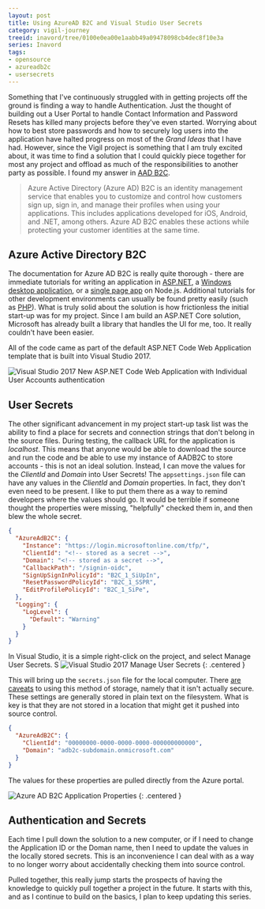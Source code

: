 ```yaml
---
layout: post
title: Using AzureAD B2C and Visual Studio User Secrets
category: vigil-journey
treeid: inavord/tree/0100e0ea00e1aabb49a09478098cb4dec8f10e3a
series: Inavord
tags:
- opensource
- azureadb2c
- usersecrets
---
```


Something that I've continuously struggled with in getting projects off the ground is finding a way to handle Authentication. Just the thought of building out a User Portal to handle Contact Information and Password Resets has killed many projects before they've even started. Worrying about how to best store passwords and how to securely log users into the application have halted progress on most of the _Grand Ideas_ that I have had. However, since the Vigil project is something that I am truly excited about, it was time to find a solution that I could quickly piece together for most any project and offload as much of the responsibilities to another party as possible. I found my answer in [AAD B2C](https://docs.microsoft.com/en-us/azure/active-directory-b2c/active-directory-b2c-overview).
> Azure Active Directory (Azure AD) B2C is an identity management service that enables you to customize and control how customers sign up, sign in, and manage their profiles when using your applications. This includes applications developed for iOS, Android, and .NET, among others. Azure AD B2C enables these actions while protecting your customer identities at the same time.

## Azure Active Directory B2C

The documentation for Azure AD B2C is really quite thorough - there are immediate tutorials for writing an application in [ASP.NET](https://docs.microsoft.com/en-us/azure/active-directory-b2c/active-directory-b2c-tutorials-web-app), a [Windows desktop application](https://docs.microsoft.com/en-us/azure/active-directory-b2c/active-directory-b2c-tutorials-desktop-app), or a [single page app](https://docs.microsoft.com/en-us/azure/active-directory-b2c/active-directory-b2c-tutorials-spa) on Node.js.  Additional tutorials for other development environments can usually be found pretty easily (such as [PHP](https://azure.microsoft.com/en-us/resources/samples/active-directory-b2c-php-webapp-openidconnect/)). What is truly solid about the solution is how frictionless the initial start-up was for my project. Since I am build an ASP.NET Core solution, Microsoft has already built a library that handles the UI for me, too. It really couldn't have been easier.

All of the code came as part of the default ASP.NET Code Web Application template that is built into Visual Studio 2017.

![Visual Studio 2017 New ASP.NET Code Web Application with Individual User Accounts authentication](/images/vs2017-new-aspnet-code-web-application-individual-user-accounts.png)

## User Secrets

The other significant advancement in my project start-up task list was the ability to find a place for secrets and connection strings that don't belong in the source files. During testing, the callback URL for the application is _localhost_. This means that anyone would be able to download the source and run the code and be able to use my instance of AADB2C to store accounts - this is not an ideal solution. Instead, I can move the values for the _ClientId_ and _Domain_ into User Secrets! The ```appsettings.json``` file can have any values in the _ClientId_ and _Domain_ properties. In fact, they don't even need to be present. I like to put them there as a way to remind developers where the values should go. It would be terrible if someone thought the properties were missing, "helpfully" checked them in, and then blew the whole secret.

``` json
{
  "AzureAdB2C": {
    "Instance": "https://login.microsoftonline.com/tfp/",
    "ClientId": "<!-- stored as a secret -->",
    "Domain": "<!-- stored as a secret -->",
    "CallbackPath": "/signin-oidc",
    "SignUpSignInPolicyId": "B2C_1_SiUpIn",
    "ResetPasswordPolicyId": "B2C_1_SSPR",
    "EditProfilePolicyId": "B2C_1_SiPe",
  },
  "Logging": {
    "LogLevel": {
      "Default": "Warning"
    }
  }
}
```

In Visual Studio, it is a simple right-click on the project, and select Manage User Secrets.
S
![Visual Studio 2017 Manage User Secrets](/images/vs2017-inavord-manage-user-secrets.png)
{: .centered }

This will bring up the ```secrets.json``` file for the local computer. There [are caveats](https://docs.microsoft.com/en-us/aspnet/core/security/app-secrets) to using this method of storage, namely that it isn't actually secure. These settings are generally stored in plain text on the filesystem. What is key is that they are not stored in a location that might get it pushed into source control.

``` json
{
  "AzureAdB2C": {
    "ClientId": "00000000-0000-0000-0000-000000000000",
    "Domain": "adb2c-subdomain.onmicrosoft.com"
  }
}
```

The values for these properties are pulled directly from the Azure portal.

![Azure AD B2C Application Properties](/images/azure-adb2c-application-properties.png)
{: .centered }

## Authentication and Secrets

Each time I pull down the solution to a new computer, or if I need to change the Application ID or the Doman name, then I need to update the values in the locally stored secrets. This is an inconvenience I can deal with as a way to no longer worry about accidentally checking them into source control.

Pulled together, this really jump starts the prospects of having the knowledge to quickly pull together a project in the future. It starts with this, and as I continue to build on the basics, I plan to keep updating this series.